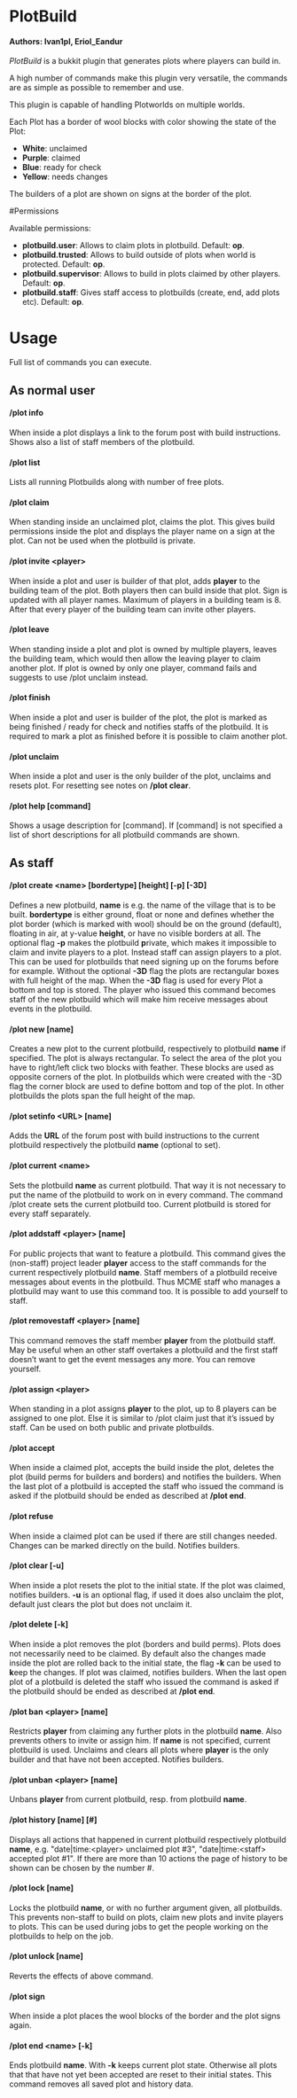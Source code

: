 # PlotBuild

#### Authors: Ivan1pl, Eriol_Eandur

*PlotBuild* is a bukkit plugin that generates plots where players can build in.

A high number of commands make this plugin very versatile, the commands are as simple as possible to remember and use.

This plugin is capable of handling Plotworlds on multiple worlds.

Each Plot has a border of wool blocks with color showing the state of the Plot:

* __White__: unclaimed
* __Purple__: claimed
* __Blue__: ready for check
* __Yellow__: needs changes

The builders of a plot are shown on signs at the border of the plot.

#Permissions

Available permissions:

* __plotbuild.user__: Allows to claim plots in plotbuild. Default: __op__.
* __plotbuild.trusted__: Allows to build outside of plots when world is protected. Default: __op__.
* __plotbuild.supervisor__: Allows to build in plots claimed by other players. Default: __op__.
* __plotbuild.staff__: Gives staff access to plotbuilds (create, end, add plots etc). Default: __op__.

# Usage

Full list of commands you can execute.

## As normal user
#### /plot info

When inside a plot displays a link to the forum post with build instructions. Shows also a list of staff members of the plotbuild.

#### /plot list

Lists all running Plotbuilds along with number of free plots.

#### /plot claim

When standing inside an unclaimed plot, claims the plot. This gives build permissions inside the plot and displays the player name on a sign at the plot. Can not be used when the plotbuild is private.

#### /plot invite &lt;player&gt;

When inside a plot and user is builder of that plot, adds __player__ to the building team of the plot. Both players then can build inside that plot. Sign is updated with all player names. Maximum of players in a building team is 8. After that every player of the building team can invite other players.

#### /plot leave

When standing inside a plot and plot is owned by multiple players, leaves the building team, which would then allow the leaving player to claim another plot. If plot is owned by only one player, command fails and suggests to use /plot unclaim instead.

#### /plot finish

When inside a plot and user is builder of the plot, the plot is marked as being finished / ready for check and notifies staffs of the plotbuild. It is required to mark a plot as finished before it is possible to claim another plot.

#### /plot unclaim

When inside a plot and user is the only builder of the plot, unclaims and resets plot. For resetting see notes on __/plot clear__.

#### /plot help [command]

Shows a usage description for [command]. If [command] is not specified a list of short descriptions for all plotbuild commands are shown.

## As staff
#### /plot create &lt;name&gt; [bordertype] [height] [-p] [-3D]

Defines a new plotbuild, __name__ is e.g. the name of the village that is to be built. __bordertype__ is either ground, float or none and defines whether the plot border (which is marked with wool) should be on the ground (default), floating in air, at y-value __height__, or have no visible borders at all. The optional flag __-p__ makes the plotbuild **p**rivate, which makes it impossible to claim and invite players to a plot. Instead staff can assign players to a plot. This can be used for plotbuilds that need signing up on the forums before for example. Without the optional __-3D__ flag the plots  are rectangular boxes with full height of the map. When the __-3D__ flag is used for every Plot a bottom and top is stored. The player who issued this command becomes staff of the new  plotbuild which will make him receive messages about events in the plotbuild.

#### /plot new [name]

Creates a new plot to the current plotbuild, respectively to plotbuild __name__ if specified. The plot is always rectangular. To select the area of the plot you have to right/left click two blocks with feather. These blocks are used as opposite corners of the plot. In plotbuilds which were created with the -3D flag the corner block are used to define bottom and top of the plot. In other plotbuilds the plots span the full height of the map.

#### /plot setinfo &lt;URL&gt; [name]

Adds the __URL__ of the forum post with build instructions to the current plotbuild respectively the plotbuild __name__ (optional to set).

#### /plot current &lt;name&gt;

Sets the plotbuild __name__ as current plotbuild. That way it is not necessary to put the name of the plotbuild to work on in every command. The command /plot create sets the current plotbuild too. Current plotbuild is stored for every staff separately.

#### /plot addstaff &lt;player&gt; [name]

For public projects that want to feature a plotbuild. This command gives the (non-staff) project leader __player__ access to the staff commands for the current respectively plotbuild __name__. Staff members of a plotbuild receive messages about events in the plotbuild. Thus MCME staff who manages a plotbuild may want to use this command too. It is possible to add yourself to staff.

#### /plot removestaff &lt;player&gt; [name]

This command removes the staff member __player__ from the plotbuild staff. May be useful when an other staff overtakes a plotbuild and the first staff doesn’t want to get the event messages any more. You can remove yourself.

#### /plot assign &lt;player&gt;

When standing in a plot assigns __player__ to the plot, up to 8 players can be assigned to one plot. Else it is similar to /plot claim just that it’s issued by staff. Can be used on both public and private plotbuilds.

#### /plot accept

When inside a claimed plot, accepts the build inside the plot, deletes the plot (build perms for builders and borders) and notifies the builders. When the last plot of a plotbuild is accepted the staff who issued the command is asked if the plotbuild should be ended as described at __/plot end__.

#### /plot refuse

When inside a claimed plot can be used if there are still changes needed. Changes can be marked directly on the build. Notifies builders.

#### /plot clear [-u]

When inside a plot resets the plot to the initial state. If the plot was claimed, notifies builders.
__-u__ is an optional flag, if used it does also unclaim the plot, default just clears the plot but does not unclaim it.

#### /plot delete [-k]

When inside a plot removes the plot (borders and build perms). Plots does not necessarily need to be claimed. By default also the changes made inside the plot are rolled back to the initial state, the flag __-k__ can be used to **k**eep the changes. If plot was claimed, notifies builders. When the last open plot of a plotbuild is deleted the staff who issued the command is asked if the plotbuild should be ended as described at __/plot end__.

#### /plot ban &lt;player&gt; [name]

Restricts __player__ from claiming any further plots in the plotbuild __name__. Also prevents others to invite or assign him. If __name__ is not specified, current plotbuild is used. Unclaims and clears all plots where __player__ is the only builder and that have not been accepted. Notifies builders.

#### /plot unban &lt;player&gt; [name]

Unbans __player__ from current plotbuild, resp. from plotbuild __name__.

#### /plot history [name] [#]

Displays all actions that happened in current plotbuild respectively plotbuild __name__, e.g. "date|time:&lt;player&gt; unclaimed plot #3", "date|time:&lt;staff&gt; accepted plot #1". If there are more than 10 actions the page of history to be shown can be chosen by the number #.

#### /plot lock [name]

Locks the plotbuild __name__, or with no further argument given, all plotbuilds. This prevents non-staff to build on plots, claim new plots and invite players to plots. This can be used during jobs to get the people working on the plotbuilds to help on the job.

#### /plot unlock [name]

Reverts the effects of above command.

#### /plot sign

When inside a plot places the wool blocks of the border and the plot signs again.

#### /plot end &lt;name&gt; [-k]

Ends plotbuild __name__. With __-k__ keeps current plot state. Otherwise all plots that that have not yet been accepted are reset to their initial states. This command removes all saved plot and history data.
